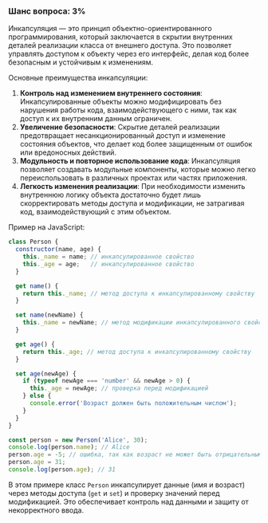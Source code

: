 ### Шанс вопроса: 3%

Инкапсуляция — это принцип объектно-ориентированного программирования, который заключается в скрытии внутренних деталей реализации класса от внешнего доступа. Это позволяет управлять доступом к объекту через его интерфейс, делая код более безопасным и устойчивым к изменениям.

Основные преимущества инкапсуляции:
1. **Контроль над изменением внутреннего состояния**: Инкапсулированные объекты можно модифицировать без нарушения работы кода, взаимодействующего с ними, так как доступ к их внутренним данным ограничен.
2. **Увеличение безопасности**: Скрытие деталей реализации предотвращает несанкционированный доступ и изменение состояния объектов, что делает код более защищенным от ошибок или вредоносных действий.
3. **Модульность и повторное использование кода**: Инкапсуляция позволяет создавать модульные компоненты, которые можно легко переиспользовать в различных проектах или частях приложения.
4. **Легкость изменения реализации**: При необходимости изменить внутреннюю логику объекта достаточно будет лишь скорректировать методы доступа и модификации, не затрагивая код, взаимодействующий с этим объектом.

Пример на JavaScript:
```javascript
class Person {
  constructor(name, age) {
    this._name = name; // инкапсулированное свойство
    this._age = age;   // инкапсулированное свойство
  }

  get name() {
    return this._name; // метод доступа к инкапсулированному свойству
  }

  set name(newName) {
    this._name = newName; // метод модификации инкапсулированного свойства
  }

  get age() {
    return this._age; // метод доступа к инкапсулированному свойству
  }

  set age(newAge) {
    if (typeof newAge === 'number' && newAge > 0) {
      this._age = newAge; // проверка перед модификацией
    } else {
      console.error('Возраст должен быть положительным числом');
    }
  }
}

const person = new Person('Alice', 30);
console.log(person.name); // Alice
person.age = -5; // ошибка, так как возраст не может быть отрицательным
person.age = 31;
console.log(person.age); // 31
```

В этом примере класс `Person` инкапсулирует данные (имя и возраст) через методы доступа (`get` и `set`) и проверку значений перед модификацией. Это обеспечивает контроль над данными и защиту от некорректного ввода.